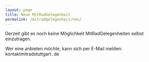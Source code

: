 ```yaml
---
layout: page
title: Neue MitRadGelegenheit
permalink: /mitradgelegenheit/neu/
---
```


Derzeit gibt es noch keine Möglichkeit MitRadGelegenheiten selbst einzutragen.

Wer eine anbieten möchte, kann sich per E-Mail melden: kontakt<span class="fa fa-at"></span>mitradstuttgart<span style="font-family:monospace;">.</span>de
